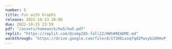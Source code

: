 ```yaml
---
number: 5
title: Fun with Graphs
release: 2022-10-13 20:00
due: 2022-10-25 23:59
pdf: "/assets/homework/hw5/hw5.pdf"
replit: "https://replit.com/@comp285-fall22/HW5#README.md"
walkthrough: "https://drive.google.com/file/d/1T30ELxoqfqdIPwvybi6RHvP_jDQxpLpC/view?usp=sharing"
---
```

